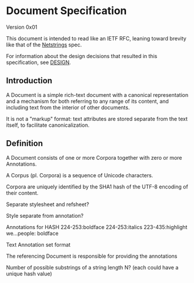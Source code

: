# Document Specification

Version 0x01

This document is intended to read like an IETF RFC, leaning toward brevity like that of the [Netstrings][] spec.

For information about the design decisions that resulted in this specification, see [DESIGN][]. 

[Netstrings]: http://cr.yp.to/proto/netstrings.txt
[DESIGN]: DESIGN

## Introduction

A Document is a simple rich-text document with a canonical representation and a mechanism for both referring to any range of its content, and including text from the interior of other documents.

It is not a "markup" format: text attributes are stored separate from the text itself, to facilitate canonicalization.

## Definition

A Document consists of one or more Corpora together with zero or more Annotations.

A Corpus (pl. Corpora) is a sequence of Unicode characters.

Corpora are uniquely identified by the SHA1 hash of the UTF-8 encoding of their content.

Separate stylesheet and refsheet?

Style separate from annotation?

Annotations for HASH
224-253:boldface
224-253:italics
223-435:highlight
we...people: boldface

Text Annotation set format

The referencing Document is responsible for providing the annotations 

Number of possible substrings of a string length N? (each could have a unique hash value)
